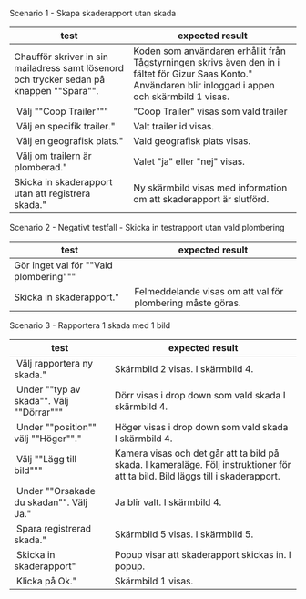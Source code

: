 Scenario 1 - Skapa skaderapport utan skada

| test | expected result |
|------|-----------------|
| Chaufför skriver in sin mailadress samt lösenord och trycker sedan på knappen ""Spara"". | Koden som användaren erhållit från Tågstyrningen skrivs även den in i fältet för Gizur Saas Konto."	Användaren blir inloggad i appen och skärmbild 1 visas.|
| Välj ""Coop Trailer""" |	"Coop Trailer" visas som vald trailer |
| Välj en specifik trailer." |	Valt trailer id visas. |
| Välj en geografisk plats." |	Vald geografisk plats visas. |
| Välj om trailern är plomberad." |	Valet "ja" eller "nej" visas.|
| Skicka in skaderapport utan att registrera skada." |	Ny skärmbild visas med information om att skaderapport är slutförd. |


Scenario 2 - Negativt testfall - Skicka in testrapport utan vald plombering

| test | expected result |
|------|-----------------|
| Gör inget val för ""Vald plombering""" ||	
| Skicka in skaderapport." |	Felmeddelande visas om att val för plombering måste göras. |


Scenario 3 - Rapportera 1 skada med 1 bild

| test | expected result |
|------|-----------------|
| Välj rapportera ny skada." |	Skärmbild 2 visas.	I skärmbild 4. |
| Under ""typ av skada"". Välj ""Dörrar""" | Dörr visas i drop down som vald skada	I skärmbild 4. |
| Under ""position""	 välj ""Höger""." |	Höger visas i drop down som vald skada	I skärmbild 4. |
| Välj ""Lägg till bild""" |	Kamera visas och det går att ta bild på skada.	I kameraläge. Följ instruktioner för att ta bild.	Bild läggs till i skaderapport. |
| Under ""Orsakade du skadan"". Välj Ja." |	Ja blir valt.	I skärmbild 4.	|
| Spara registrerad skada." |	Skärmbild 5 visas.	I skärmbild 5.	|
| Skicka in skaderapport" |	Popup visar att skaderapport skickas in.	I popup.	|
| Klicka på Ok." |	Skärmbild 1 visas.		|